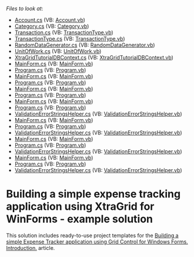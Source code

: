 <!-- default file list -->
*Files to look at*:

* [Account.cs](./CS/DataLayer/Data/Classes/Account.cs) (VB: [Account.vb](./VB/DataLayer/Data/Classes/Account.vb))
* [Category.cs](./CS/DataLayer/Data/Classes/Category.cs) (VB: [Category.vb](./VB/DataLayer/Data/Classes/Category.vb))
* [Transaction.cs](./CS/DataLayer/Data/Classes/Transaction.cs) (VB: [TransactionType.vb](./VB/DataLayer/Data/Classes/TransactionType.vb))
* [TransactionType.cs](./CS/DataLayer/Data/Classes/TransactionType.cs) (VB: [TransactionType.vb](./VB/DataLayer/Data/Classes/TransactionType.vb))
* [RandomDataGenerator.cs](./CS/DataLayer/Data/RandomDataGenerator.cs) (VB: [RandomDataGenerator.vb](./VB/DataLayer/Data/RandomDataGenerator.vb))
* [UnitOfWork.cs](./CS/DataLayer/Data/UnitOfWork.cs) (VB: [UnitOfWork.vb](./VB/DataLayer/Data/UnitOfWork.vb))
* [XtraGridTutorialDBContext.cs](./CS/DataLayer/Data/XtraGridTutorialDBContext.cs) (VB: [XtraGridTutorialDBContext.vb](./VB/DataLayer/Data/XtraGridTutorialDBContext.vb))
* [MainForm.cs](./CS/XtraGridTutorial.Step1/MainForm.cs) (VB: [MainForm.vb](./VB/XtraGridTutorial.Step1/MainForm.vb))
* [Program.cs](./CS/XtraGridTutorial.Step1/Program.cs) (VB: [Program.vb](./VB/XtraGridTutorial.Step1/Program.vb))
* [MainForm.cs](./CS/XtraGridTutorial.Step2/MainForm.cs) (VB: [MainForm.vb](./VB/XtraGridTutorial.Step2/MainForm.vb))
* [Program.cs](./CS/XtraGridTutorial.Step2/Program.cs) (VB: [Program.vb](./VB/XtraGridTutorial.Step2/Program.vb))
* [MainForm.cs](./CS/XtraGridTutorial.Step3/MainForm.cs) (VB: [MainForm.vb](./VB/XtraGridTutorial.Step3/MainForm.vb))
* [Program.cs](./CS/XtraGridTutorial.Step3/Program.cs) (VB: [Program.vb](./VB/XtraGridTutorial.Step3/Program.vb))
* [MainForm.cs](./CS/XtraGridTutorial.Step4/MainForm.cs) (VB: [MainForm.vb](./VB/XtraGridTutorial.Step4/MainForm.vb))
* [Program.cs](./CS/XtraGridTutorial.Step4/Program.cs) (VB: [Program.vb](./VB/XtraGridTutorial.Step4/Program.vb))
* [ValidationErrorStringsHelper.cs](./CS/XtraGridTutorial.Step4/ValidationErrorStringsHelper.cs) (VB: [ValidationErrorStringsHelper.vb](./VB/XtraGridTutorial.Step4/ValidationErrorStringsHelper.vb))
* [MainForm.cs](./CS/XtraGridTutorial.Step5/MainForm.cs) (VB: [MainForm.vb](./VB/XtraGridTutorial.Step5/MainForm.vb))
* [Program.cs](./CS/XtraGridTutorial.Step5/Program.cs) (VB: [Program.vb](./VB/XtraGridTutorial.Step5/Program.vb))
* [ValidationErrorStringsHelper.cs](./CS/XtraGridTutorial.Step5/ValidationErrorStringsHelper.cs) (VB: [ValidationErrorStringsHelper.vb](./VB/XtraGridTutorial.Step5/ValidationErrorStringsHelper.vb))
* [MainForm.cs](./CS/XtraGridTutorial.Step6/MainForm.cs) (VB: [MainForm.vb](./VB/XtraGridTutorial.Step6/MainForm.vb))
* [Program.cs](./CS/XtraGridTutorial.Step6/Program.cs) (VB: [Program.vb](./VB/XtraGridTutorial.Step6/Program.vb))
* [ValidationErrorStringsHelper.cs](./CS/XtraGridTutorial.Step6/ValidationErrorStringsHelper.cs) (VB: [ValidationErrorStringsHelper.vb](./VB/XtraGridTutorial.Step6/ValidationErrorStringsHelper.vb))
* [MainForm.cs](./CS/XtraGridTutorial.Step7/MainForm.cs) (VB: [MainForm.vb](./VB/XtraGridTutorial.Step7/MainForm.vb))
* [Program.cs](./CS/XtraGridTutorial.Step7/Program.cs) (VB: [Program.vb](./VB/XtraGridTutorial.Step7/Program.vb))
* [ValidationErrorStringsHelper.cs](./CS/XtraGridTutorial.Step7/ValidationErrorStringsHelper.cs) (VB: [ValidationErrorStringsHelper.vb](./VB/XtraGridTutorial.Step7/ValidationErrorStringsHelper.vb))
<!-- default file list end -->
# Building a simple expense tracking application using XtraGrid for WinForms - example solution


<p>This solution includes ready-to-use project templates for the <a href="https://www.devexpress.com/Support/Center/p/KA18897">Building a simple Expense Tracker application using Grid Control for Windows Forms. Introduction.</a>  article.</p>

<br/>


